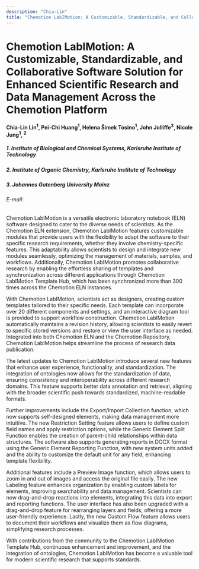 ```yaml
---
description: "Chia-Lin"
title: "Chemotion LabIMotion: A Customizable, Standardizable, and Collaborative Software Solution for Enhanced Scientific Research and Data Management Across the Chemotion Platform"
---
```


# Chemotion LabIMotion: A Customizable, Standardizable, and Collaborative Software Solution for Enhanced Scientific Research and Data Management Across the Chemotion Platform

#### Chia-Lin Lin<sup>1</sup>, Pei-Chi Huang<sup>1</sup>, Helena Šimek Tosino<sup>1</sup>, John Jolliffe<sup>3</sup>, Nicole Jung<sup>1</sup>, <sup>2</sup>

##### 1.	Institute of Biological and Chemical Systems, Karlsruhe Institute of Technology 
##### 2.	Institute of Organic Chemistry, Karlsruhe Institute of Technology
##### 3.	Johannes Gutenberg University Mainz


###### E-mail: 


Chemotion LabIMotion is a versatile electronic laboratory notebook (ELN) software designed to cater to the diverse needs of scientists. As the Chemotion ELN extension, Chemotion LabIMotion features customizable modules that provide users with the flexibility to adapt the software to their specific research requirements, whether they involve chemistry-specific features. This adaptability allows scientists to design and integrate new modules seamlessly, optimizing the management of materials, samples, and workflows. Additionally, Chemotion LabIMotion promotes collaborative research by enabling the effortless sharing of templates and synchronization across different applications through Chemotion LabIMotion Template Hub, which has been synchronized more than 300 times across the Chemotion ELN instances.

With Chemotion LabIMotion, scientists act as designers, creating custom templates tailored to their specific needs. Each template can incorporate over 20 different components and settings, and an interactive diagram tool is provided to support workflow construction. Chemotion LabIMotion automatically maintains a revision history, allowing scientists to easily revert to specific stored versions and restore or view the user interface as needed. Integrated into both Chemotion ELN and the Chemotion Repository, Chemotion LabIMotion helps streamline the process of research data publication.

The latest updates to Chemotion LabIMotion introduce several new features that enhance user experience, functionality, and standardization. The integration of ontologies now allows for the standardization of data, ensuring consistency and interoperability across different research domains. This feature supports better data annotation and retrieval, aligning with the broader scientific push towards standardized, machine-readable formats.

Further improvements include the Export/Import Collection function, which now supports self-designed elements, making data management more intuitive. The new Restriction Setting feature allows users to define custom field names and apply restriction options, while the Generic Element Split Function enables the creation of parent-child relationships within data structures. The software also supports generating reports in DOCX format using the Generic Element Reporting Function, with new system units added and the ability to customize the default unit for any field, enhancing template flexibility.

Additional features include a Preview Image function, which allows users to zoom in and out of images and access the original file easily. The new Labeling feature enhances organization by enabling custom labels for elements, improving searchability and data management. Scientists can now drag-and-drop reactions into elements, integrating this data into export and reporting functions. The user interface has also been upgraded with a drag-and-drop feature for rearranging layers and fields, offering a more user-friendly experience. Lastly, the new Custom Flow feature allows users to document their workflows and visualize them as flow diagrams, simplifying research processes.

With contributions from the community to the Chemotion LabIMotion Template Hub, continuous enhancement and improvement, and the integration of ontologies, Chemotion LabIMotion has become a valuable tool for modern scientific research that supports standards.



